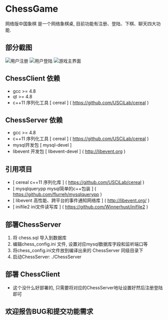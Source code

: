 # ChessGame
网络版中国象棋 是一个网络象棋桌, 目前功能有注册、登陆、下棋、聊天四大功能.

## 部分截图
![用户注册](https://github.com/orestonce/ChessGame/raw/master/screenshot/register.png)
![用户登陆](https://github.com/orestonce/ChessGame/raw/master/screenshot/login.png)
![游戏主界面](https://github.com/orestonce/ChessGame/raw/master/screenshot/playgame.png)

## ChessClient 依赖
* gcc >= 4.8
* qt  >= 4.8
* c++11 序列化工具 [ cereal ] ( https://github.com/USCiLab/cereal )

## ChessServer 依赖
* gcc >= 4.8
* c++11 序列化工具 [ cereal ] ( https://github.com/USCiLab/cereal )
* mysql开发包 [ mysql-devel ]
* libevent 开发包 [ libevent-devel ] ( http://libevent.org )

## 引用项目
* [ cereal c++11 序列化库 ] ( https://github.com/USCiLab/cereal ) 
* [ mysqlquerypp mysql简单的c++包装 ] ( https://github.com/flurreh/mysqlquerypp )
* [ libevent 高性能、跨平台的事件通知网络库 ] ( http://libevent.org/ )
* [ inifile2 ini文件读写库 ] ( https://github.com/Winnerhust/inifile2 )

## 部署ChessServer
1. 将 chess.sql 导入到数据库
2. 编辑chess_config.ini 文件, 设置对应mysql数据库字段和监听端口等
3. 将chess_config.ini文件放到编译出来的 ChessServer 同级目录下
4. 启动ChessServer: ./ChessServer

## 部署 ChessClient
* 这个没什么好部署的, 只需要将对应的ChessServer地址设置好然后注册登陆即可

## 欢迎报告BUG和提交功能需求
